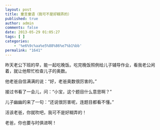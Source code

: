 ```yaml
---
layout: post
title: 童言童语（我可不是好糊弄的）
published: true
author: admin
comments: false
date: 2013-05-29 01:05:27
tags: [ ]
categories:
    - '%e6%9c%aa%e5%88%86%e7%b1%bb'
permalink: "1641"
---
```

昨天老公下班的早，能一起吃晚饭。吃完晚饭照例给儿子辅导作业，看我老公闲着，就让他帮忙检查儿子的奥数。

他老爸自信满满的说：“好，老爸奥数很厉害的。”

接过书看了一会儿，问：“小宝，这个题目什么意思啊？”

儿子幽幽的来了一句：“还说很厉害呢，连题目都看不懂。”

活该老爸，你就吹吧，我可不是好糊弄的！

老爸，你也要与时俱进啊！